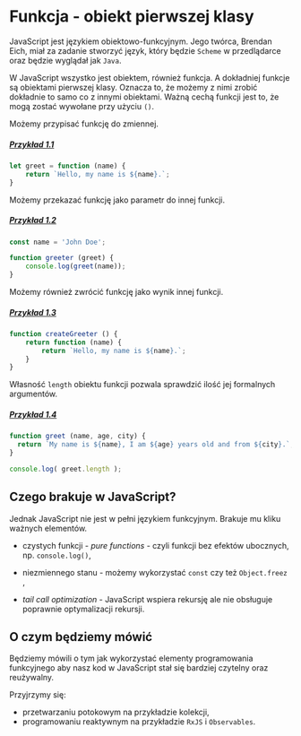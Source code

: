 # Funkcja - obiekt pierwszej klasy

JavaScript jest językiem obiektowo-funkcyjnym. Jego twórca, Brendan Eich, miał za zadanie stworzyć język, który będzie `Scheme` w przedlądarce oraz będzie wyglądał jak `Java`. 

W JavaScript wszystko jest obiektem, również funkcja. A dokładniej funkcje są obiektami pierwszej klasy. Oznacza to, że możemy z nimi zrobić dokładnie to samo co z innymi obiektami. Ważną cechą funkcji jest to, że mogą zostać wywołane przy użyciu `()`.

Możemy przypisać funkcję do zmiennej.

##### [Przykład 1.1](https://codepen.io/mmotel/pen/awpxYj)
```js
let greet = function (name) {
    return `Hello, my name is ${name}.`;
}
```

Możemy przekazać funkcję jako parametr do innej funkcji.

##### [Przykład 1.2](https://codepen.io/mmotel/pen/XgpQqq)
```js
const name = 'John Doe';

function greeter (greet) {
    console.log(greet(name));
}
```

Możemy również zwrócić funkcję jako wynik innej funkcji.

##### [Przykład 1.3](https://codepen.io/mmotel/pen/WORWyR)
```js
function createGreeter () {
    return function (name) {
        return `Hello, my name is ${name}.`;
    }
}
```

Własność `length` obiektu funkcji pozwala sprawdzić ilość jej formalnych argumentów.

##### [Przykład 1.4](https://codepen.io/mmotel/pen/XgRMGV)
```js
function greet (name, age, city) {
  return `My name is ${name}, I am ${age} years old and from ${city}.`;
}

console.log( greet.length );
```

## Czego brakuje w JavaScript?

Jednak JavaScript nie jest w pełni językiem funkcyjnym. Brakuje mu kliku ważnych elementów.

* czystych funkcji - _pure functions_ - czyli funkcji bez efektów ubocznych, np. `console.log()`,

* niezmiennego stanu - możemy wykorzystać  `const` czy też `Object.freez` ,

* _tail call optimization_ - JavaScript wspiera rekursję ale nie obsługuje poprawnie optymalizacji rekursji.

## O czym będziemy mówić

Będziemy mówili o tym jak wykorzystać elementy programowania funkcyjnego aby nasz kod w JavaScript stał się bardziej czytelny oraz reużywalny.

Przyjrzymy się:

* przetwarzaniu potokowym na przykładzie kolekcji,
* programowaniu reaktywnym na przykładzie `RxJS` i `Observables`.

